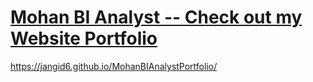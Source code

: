 # __[Mohan BI Analyst -- Check out my Website Portfolio](https://jangid6.github.io/MohanBIAnalystPortfolio/)__


https://jangid6.github.io/MohanBIAnalystPortfolio/